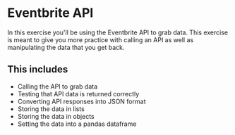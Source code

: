 # Eventbrite API

In this exercise you'll be using the Eventbrite API to grab data. This exercise is meant to give you more practice with calling an API as well as manipulating the data that you get back.

## This includes

* Calling the API to grab data
* Testing that API data is returned correctly
* Converting API responses into JSON format
* Storing the data in lists
* Storing the data in objects
* Setting the data into a pandas dataframe